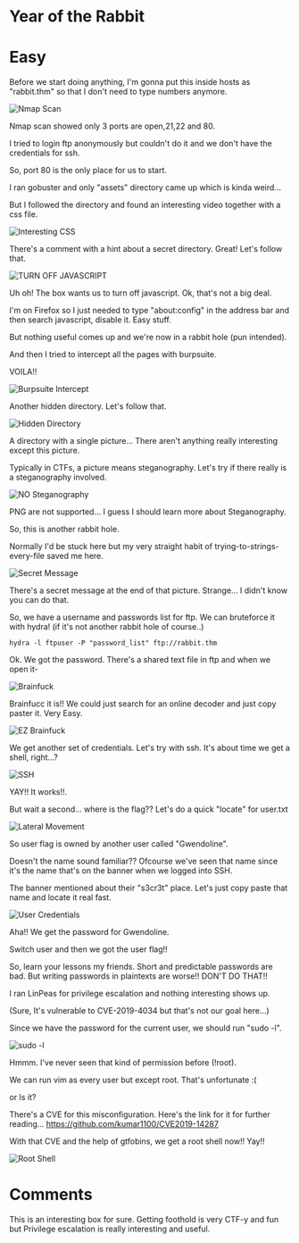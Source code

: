 # Year of the Rabbit 
# Easy

Before we start doing anything, I'm gonna put this inside hosts as "rabbit.thm" so that I don't need to type numbers anymore. 

![Nmap Scan](https://github.com/SoePhonePyae/CTF-Writeups/blob/main/TryHackMe/Pics/1.rabbit_enum.png)

Nmap scan showed only 3 ports are open,21,22 and 80.

I tried to login ftp anonymously but couldn't do it and we don't have the credentials for ssh. 

So, port 80 is the only place for us to start.

I ran gobuster and only "assets" directory came up which is kinda weird...

But I followed the directory and found an interesting video together with a css file.

![Interesting CSS](https://github.com/SoePhonePyae/CTF-Writeups/blob/main/TryHackMe/Pics/2.interestingcss.png)

There's a comment with a hint about a secret directory. Great! Let's follow that.

![TURN OFF JAVASCRIPT](https://github.com/SoePhonePyae/CTF-Writeups/blob/main/TryHackMe/Pics/3.turnoffjs.png)

Uh oh! The box wants us to turn off javascript. Ok, that's not a big deal.

I'm on Firefox so I just needed to type "about:config" in the address bar and then search javascript, disable it. Easy stuff.

But nothing useful comes up and we're now in a rabbit hole (pun intended).

And then I tried to intercept all the pages with burpsuite.

VOILA!!

![Burpsuite Intercept](https://github.com/SoePhonePyae/CTF-Writeups/blob/main/TryHackMe/Pics/4.burp_ss.png)

Another hidden directory. Let's follow that.

![Hidden Directory](https://github.com/SoePhonePyae/CTF-Writeups/blob/main/TryHackMe/Pics/5.hidden_dir.png)

A directory with a single picture... There aren't anything really interesting except this picture.

Typically in CTFs, a picture means steganography. Let's try if there really is a steganography involved. 

![NO Steganography](https://github.com/SoePhonePyae/CTF-Writeups/blob/main/TryHackMe/Pics/6.stuckhide.png)

PNG are not supported... I guess I should learn more about Steganography. 

So, this is another rabbit hole. 

Normally I'd be stuck here but my very straight habit of trying-to-strings-every-file saved me here.

![Secret Message](https://github.com/SoePhonePyae/CTF-Writeups/blob/main/TryHackMe/Pics/7.secretmsg.png)

There's a secret message at the end of that picture. Strange... I didn't know you can do that.

So, we have a username and passwords list for ftp. We can bruteforce it with hydra! (if it's not another rabbit hole of course..)

```
hydra -l ftpuser -P "password_list" ftp://rabbit.thm
```

Ok. We got the password. There's a shared text file in ftp and when we open it-

![Brainfuck](https://github.com/SoePhonePyae/CTF-Writeups/blob/main/TryHackMe/Pics/8.goodoldbrainfuck.png)

Brainfucc it is!! We could just search for an online decoder and just copy paster it. Very Easy.

![EZ Brainfuck](https://github.com/SoePhonePyae/CTF-Writeups/blob/main/TryHackMe/Pics/9.brainfuckdone.png)

We get another set of credentials. Let's try with ssh. It's about time we get a shell, right...?

![SSH](https://github.com/SoePhonePyae/CTF-Writeups/blob/main/TryHackMe/Pics/10.sshshell.png)

YAY!! It works!!.

But wait a second... where is the flag?? Let's do a quick "locate" for user.txt

![Lateral Movement](https://github.com/SoePhonePyae/CTF-Writeups/blob/main/TryHackMe/Pics/11.newuser.png)

So user flag is owned by another user called "Gwendoline".

Doesn't the name sound familiar?? Ofcourse we've seen that name since it's the name that's on the banner when we logged into SSH.

The banner mentioned about their "s3cr3t" place. Let's just copy paste that name and locate it real fast.

![User Credentials](https://github.com/SoePhonePyae/CTF-Writeups/blob/main/TryHackMe/Pics/12.lateral.png)

Aha!! We get the password for Gwendoline.

Switch user and then we got the user flag!!

So, learn your lessons my friends. Short and predictable passwords are bad. But writing passwords in plaintexts are worse!! DON'T DO THAT!!

I ran LinPeas for privilege escalation and nothing interesting shows up.

(Sure, It's vulnerable to CVE-2019-4034 but that's not our goal here...)

Since we have the password for the current user, we should run "sudo -l".

![sudo -l](https://github.com/SoePhonePyae/CTF-Writeups/blob/main/TryHackMe/Pics/13.weirdsudo.png)

Hmmm. I've never seen that kind of permission before (!root). 

We can run vim as every user but except root. That's unfortunate :(

or Is it? 

There's a CVE for this misconfiguration. Here's the link for it for further reading... 
https://github.com/kumar1100/CVE2019-14287

With that CVE and the help of gtfobins, we get a root shell now!! Yay!!

![Root Shell](https://github.com/SoePhonePyae/CTF-Writeups/blob/main/TryHackMe/Pics/14.root.png)


# Comments
  This is an interesting box for sure. Getting foothold is very CTF-y and fun but Privilege escalation is really interesting and useful.
